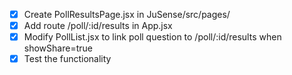 - [x] Create PollResultsPage.jsx in JuSense/src/pages/
- [x] Add route /poll/:id/results in App.jsx
- [x] Modify PollList.jsx to link poll question to /poll/:id/results when showShare=true
- [x] Test the functionality
